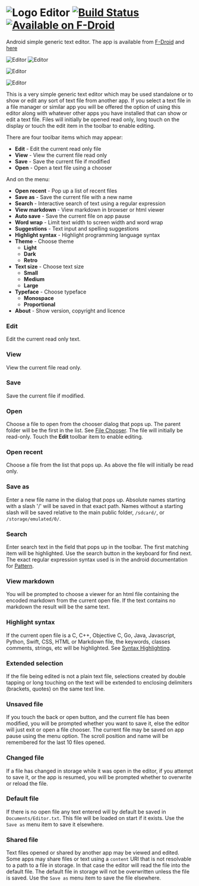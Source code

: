 # ![Logo](src/main/res/drawable-hdpi/ic_launcher.png) Editor [![Build Status](https://travis-ci.org/billthefarmer/editor.svg?branch=master)](https://travis-ci.org/billthefarmer/editor) [![Available on F-Droid](https://f-droid.org/wiki/images/c/ca/F-Droid-button_available-on_smaller.png)](https://f-droid.org/packages/org.billthefarmer.editor)

Android simple generic text editor. The app is available from
[F-Droid](https://f-droid.org/packages/org.billthefarmer.editor)
and [here](https://github.com/billthefarmer/editor/releases)

![Editor](https://github.com/billthefarmer/billthefarmer.github.io/raw/master/images/Editor.png) ![Editor](https://github.com/billthefarmer/billthefarmer.github.io/raw/master/images/Editor-styles.png)

![Editor](https://github.com/billthefarmer/billthefarmer.github.io/raw/master/images/Editor-landscape.png)

![Editor](https://github.com/billthefarmer/billthefarmer.github.io/raw/master/images/Editor-syntax.png)

This is a very simple generic text editor which may be used standalone
or to show or edit any sort of text file from another app. If you
select a text file in a file manager or similar app you will be
offered the option of using this editor along with whatever other apps
you have installed that can show or edit a text file. Files will
initially be opened read only, long touch on the display or touch the
edit item in the toolbar to enable editing.

There are four toolbar items which may appear:
* **Edit** - Edit the current read only file
* **View** - View the current file read only
* **Save** - Save the current file if modified
* **Open** - Open a text file using a chooser

And on the menu:
* **Open recent** - Pop up a list of recent files
* **Save as** - Save the current file with a new name
* **Search** - Interactive search of text using a regular expression
* **View markdown** - View markdown in browser or html viewer
* **Auto save** - Save the current file on app pause
* **Word wrap** - Limit text width to screen width and word wrap
* **Suggestions** - Text input and spelling suggestions
* **Highlight syntax** - Highlight programming language syntax
* **Theme** - Choose theme
  * **Light**
  * **Dark**
  * **Retro**
* **Text size** - Choose text size
  * **Small**
  * **Medium**
  * **Large**
* **Typeface** - Choose typeface
  * **Monospace**
  * **Proportional**
* **About** - Show version, copyright and licence

### Edit
Edit the current read only text.

### View
View the current file read only.

### Save
Save the current file if modified.

### Open
Choose a file to open from the chooser dialog that pops up. The parent
folder will be the first in the list. See [File
Chooser](Chooser.md). The file will initially be read-only. Touch the
**Edit** toolbar item to enable editing.

### Open recent
Choose a file from the list that pops up. As above the file will
initially be read only.

### Save as
Enter a new file name in the dialog that pops up. Absolute names
starting with a slash '/' will be saved in that exact path. Names
without a starting slash will be saved relative to the main public
folder, `/sdcard/`, or `/storage/emulated/0/`.

### Search
Enter search text in the field that pops up in the toolbar. The first
matching item will be highlighted. Use the search button in the
keyboard for find next. The exact regular expression syntax used is in
the android documentation for
[Pattern](https://developer.android.com/reference/java/util/regex/Pattern#sum).

### View markdown
You will be prompted to choose a viewer for an html file containing
the encoded markdown from the current open file. If the text contains
no markdown the result will be the same text.

### Highlight syntax
If the current open file is a C, C++, Objective C, Go, Java,
Javascript, Python, Swift, CSS, HTML or Markdown file, the keywords,
classes comments, strings, etc will be highlighted. See [Syntax
Highlighting](Syntax.md).

### Extended selection
If the file being edited is not a plain text file, selections created
by double tapping or long touching on the text will be extended to
enclosing delimiters (brackets, quotes) on the same text line.

### Unsaved file
If you touch the back or open button, and the current file has been
modified, you will be prompted whether you want to save it, else the
editor will just exit or open a file chooser. The current file may be
saved on app pause using the menu option. The scroll position and name
will be remembered for the last 10 files opened.

### Changed file
If a file has changed in storage while it was open in the editor, if
you attempt to save it, or the app is resumed, you will be prompted
whether to overwrite or reload the file.

### Default file
If there is no open file any text entered will by default be saved in
`Documents/Editor.txt`. This file will be loaded on start if it
exists. Use the `Save as` menu item to save it elsewhere.

### Shared file
Text files opened or shared by another app may be viewed and
edited. Some apps may share files or text using a `content` URI that
is not resolvable to a path to a file in storage. In that case the
editor will read the file into the default file. The default file in
storage will not be overwritten unless the file is saved. Use the
`Save as` menu item to save the file elsewhere.
